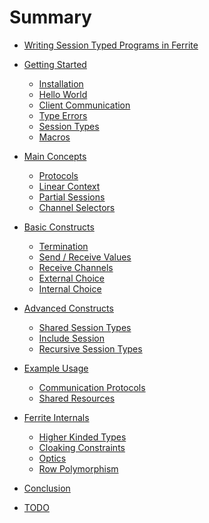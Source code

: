 # Summary

- [Writing Session Typed Programs in Ferrite](./ferrite.md)

- [Getting Started](./01-getting-started/00-getting-started.md)
  - [Installation](./01-getting-started/01-installation.md)
  - [Hello World](./01-getting-started/02-hello-world.md)
  - [Client Communication](./01-getting-started/03-communication.md)
  - [Type Errors](./01-getting-started/04-type-errors.md)
  - [Session Types](./01-getting-started/05-session-types.md)
  - [Macros](./01-getting-started/06-macros.md)

- [Main Concepts]()
  - [Protocols]()
  - [Linear Context]()
  - [Partial Sessions]()
  - [Channel Selectors]()

- [Basic Constructs]()
  - [Termination]()
  - [Send / Receive Values]()
  - [Receive Channels]()
  - [External Choice]()
  - [Internal Choice]()

- [Advanced Constructs]()
  - [Shared Session Types]()
  - [Include Session]()
  - [Recursive Session Types]()

- [Example Usage]()
  - [Communication Protocols]()
  - [Shared Resources]()

- [Ferrite Internals]()
  - [Higher Kinded Types]()
  - [Cloaking Constraints]()
  - [Optics]()
  - [Row Polymorphism]()

- [Conclusion]()

- [TODO]()